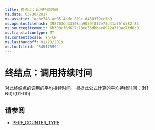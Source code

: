 ```yaml
---
title: 终结点：调用持续时间
ms.date: 03/30/2017
ms.assetid: 1aebe748-ad05-4ade-819c-d480379ccfb9
ms.openlocfilehash: 398703dd33108aa9039f817e73d41a70fd582f83
ms.sourcegitcommit: 6b308cf6d627d78ee36dbbae8972a310ac7fd6c8
ms.translationtype: MT
ms.contentlocale: zh-CN
ms.lasthandoff: 01/23/2019
ms.locfileid: "54517599"
---
```

# <a name="endpoint-calls-duration"></a>终结点：调用持续时间
对此终结点的调用的平均持续时间。  根据此公式计算的平均持续时间：(N1-N0)/(D1-D0).  
  
## <a name="see-also"></a>请参阅
- [PERF_COUNTER_TYPE](https://go.microsoft.com/fwlink/?LinkID=94649)
